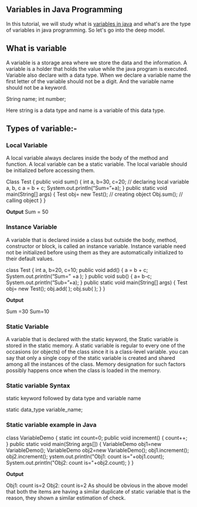 ## Variables in Java Programming

In this tutorial, we will study what is <a href="https://usemynotes.com/variables-and-constants-in-java/">variables in java</a> and what's are the type of variables in java programming. So let's go into the deep model. 

<h2>What is variable</h2>

A variable is a storage area where we store the data and the information. A variable is a holder that holds the value while the java program is executed. Variable also declare with a data type. When we declare a variable name the first letter of the variable should not be a digit. And the variable name should not be a keyword.

String name;
int number;

Here string is a data type and name is a variable of this data type.
<h2>Types of variable:-</h2>

<h3>Local Variable</h3>

A local variable always declares inside the body of the method and function. A local variable can be a static variable. The local variable should be initialized before accessing them.

Class Test
{
  public void sum()
  {
   int a, b=30, c=20; // declaring local variable a, b, c
   a = b + c;
   System.out.println(“Sum=”+a);
   }
  public static void main(String[] args)
 {
  Test obj= new Test();    // creating object
  Obj.sum();    // calling object
 }
}

<b>Output</b>
Sum = 50
<h3>Instance Variable</h3>
A variable that is declared inside a class but outside the body, method, constructor or block, is called an instance variable. Instance variable need not be initialized before using them as they are automatically initialized to their default values.

class Test
{
  int a, b=20, c=10;
  public void add()
  {
   a = b + c;
   System.out.println(“Sum=” +a );
  }
public void sub()
{
  a= b-c;
  System.out.println(“Sub=”+a);
}
 public static void main(String[] args)
 {
   Test obj= new Test();
    obj.add( );
    obj.sub( );
 }
}

<b>Output</b>

Sum =30
Sum=10
<h3>Static Variable</h3>

A variable that is declared with the static keyword, the Static variable is stored in the static memory. A static variable is regular to every one of the occasions (or objects) of the class since it is a class-level variable. you can say that only a single copy of the static variable is created and shared among all the instances of the class. Memory designation for such factors possibly happens once when the class is loaded in the memory.

<h3>Static variable Syntax</h3>

static keyword followed by data type and variable name

static data_type variable_name;

<h3>Static variable example in Java</h3>

class VariableDemo
{
  static int count=0;
  public void increment()
  {
    count++;
  }
public static void main(String args[])
 {
  VariableDemo obj1=new VariableDemo();
  VariableDemo obj2=new VariableDemo();
  obj1.increment();
  obj2.increment();
  ystem.out.println("Obj1: count is="+obj1.count);
  System.out.println("Obj2: count is="+obj2.count);
 }
}

<b>Output</b>

Obj1: count is=2
Obj2: count is=2
As should be obvious in the above model that both the items are having a similar duplicate of static variable that is the reason, they shown a similar estimation of check.